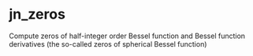 # jn_zeros
Compute zeros of half-integer order Bessel function and Bessel function derivatives (the so-called zeros of spherical Bessel function)
